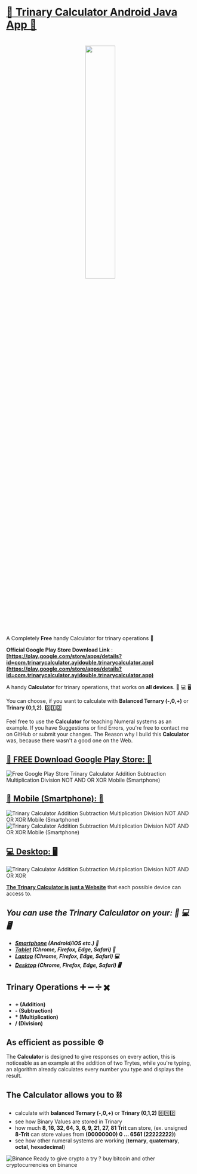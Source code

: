 # [📱 Trinary Calculator Android Java App 📱](https://play.google.com/store/apps/details?id=com.trinarycalculator.ayidouble.trinarycalculator.app)

<h1 align=center>
<img src="Images/logo-horizontal.png" width=40%>
</h1>

A Completely **Free** handy Calculator for trinary operations 📱

**Official Google Play Store Download Link** : **[https://play.google.com/store/apps/details?id=com.trinarycalculator.ayidouble.trinarycalculator.app](https://play.google.com/store/apps/details?id=com.trinarycalculator.ayidouble.trinarycalculator.app)**

A handy **Calculator** for trinary operations, that works on **all devices**. 📱 💻 🖥

You can choose, if you want to calculate with **Balanced Ternary (-,0,+)** or **Trinary (0,1,2)**. 0️⃣1️⃣2️⃣ 

Feel free to use the **Calculator** for teaching Numeral systems as an example.
If you have Suggestions or find Errors, you're free to contact me on GitHub or submit your changes.
The Reason why I build this **Calculator** was, because there wasn't a good one on the Web.

## [📱 FREE Download Google Play Store: 📱](https://play.google.com/store/apps/details?id=com.trinarycalculator.ayidouble.trinarycalculator.app)
![Free Google Play Store Trinary Calculator Addition Subtraction Multiplication Division NOT AND OR XOR Mobile (Smartphone)](Images/Trinary-Calculator-Google-Play.png)

## [📱 Mobile (Smartphone): 📱](https://ayidouble.github.io/Trinary-Calculator-JavaScript)
![Trinary Calculator Addition Subtraction Multiplication Division NOT AND OR XOR Mobile (Smartphone)](Images/Trinary-Calculator-Android_1.png)
![Trinary Calculator Addition Subtraction Multiplication Division NOT AND OR XOR Mobile (Smartphone)](Images/Trinary-Calculator-Android_2.png)

## [💻 Desktop: 🖥](https://ayidouble.github.io/Trinary-Calculator-JavaScript)
![Trinary Calculator Addition Subtraction Multiplication Division NOT AND OR XOR](Images/Trinary-Calculator-v1-Image.png)

**[The Trinary Calculator is just a Website](https://ayidouble.github.io/Trinary-Calculator-JavaScript)** that each possible device can access to.</br>
## ***You can use the Trinary Calculator on your: 📱 💻 🖥***
- ***[Smartphone](https://ayidouble.github.io/Trinary-Calculator-JavaScript) (Android/iOS etc.) 📱***
- ***[Tablet](https://ayidouble.github.io/Trinary-Calculator-JavaScript) (Chrome, Firefox, Edge, Safari) 📱***
- ***[Laptop](https://ayidouble.github.io/Trinary-Calculator-JavaScript) (Chrome, Firefox, Edge, Safari) 💻***
- ***[Desktop](https://ayidouble.github.io/Trinary-Calculator-JavaScript) (Chrome, Firefox, Edge, Safari) 🖥***

## Trinary Operations ➕ ➖ ➗ ✖️

- **\+ (Addition)**
- **\- (Subtraction)**
- **\* (Multiplication)**
- **\/ (Division)**

## As efficient as possible ⚙️

The **Calculator** is designed to give responses on every action,
this is noticeable as an example at the addition of two Trytes,
while you're typing, an algorithm already calculates every number you type and displays the result.

## The Calculator allows you to ⛓

- calculate with **balanced Ternary (-,0,+)** or **Trinary (0,1,2)** 0️⃣1️⃣2️⃣ 
- see how Binary Values are stored in Trinary
- how much **8, 16, 32, 64, 3, 6, 9, 21, 27, 81 Trit** can store, (ex. unsigned **8-Trit** can store values from **(00000000) 0 ... 6561 (22222222)**)
- see how other numeral systems are working (**ternary**, **quaternary**, **octal**, **hexadecimal**)

![Binance Ready to give crypto a try ? buy bitcoin and other cryptocurrencies on binance](Images/binance.jpg)
